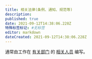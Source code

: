 ```yaml
---
title: 相关法律(条例、通知、规范等)
description: 
published: true
date: 2021-09-12T14:38:06.228Z
特殊标签标记: #无标签
editor: markdown
dateCreated: 2021-09-12T14:38:06.228Z
---
```


通常由工作在 [有关部门](/censorship/有关部门.md) 的 [相关人员](/censorship/相关人员.md) 编写。
